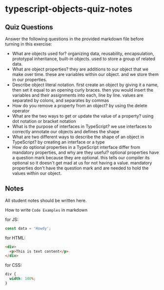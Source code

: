 # typescript-objects-quiz-notes

## Quiz Questions

Answer the following questions in the provided markdown file before turning in this exercise:

- What are objects used for?
  organizing data, reusability, encapsulation, prototypal inheritance, built-in objects. used to store a group of related data.
- What are object properties?
  they are additions to our object that we make over time. these are variables within our object. and we store them in our properties.
- Describe object literal notation.
  first create an object by giving it a name, then set it equal to an opening curly braces. then you would insert the variables and their assignments into each, line by line. values are separated by colons, and separates by commas
- How do you remove a property from an object?
  by using the delete operator
- What are the two ways to get or update the value of a property?
  using dot notation or bracket notation
- What is the purpose of interfaces in TypeScript?
  we use interfaces to correctly annotate our objects and defines the shape
- What are two different ways to describe the shape of an object in TypeScript?
  by creating an interface or a type
- How do optional properties in a TypeScript interface differ from mandatory properties, and why are they useful?
  optional properties have a question mark because they are optional. this tells our compiler its optional so it doesn't get mad at us for not having a value. mandatory properties don't have the question mark and are needed to hold the values within our object.

## Notes

All student notes should be written here.

How to write `Code Examples` in markdown

for JS:

```javascript
const data = 'Howdy';
```

for HTML:

```html
<div>
  <p>This is text content</p>
</div>
```

for CSS:

```css
div {
  width: 100%;
}
```
